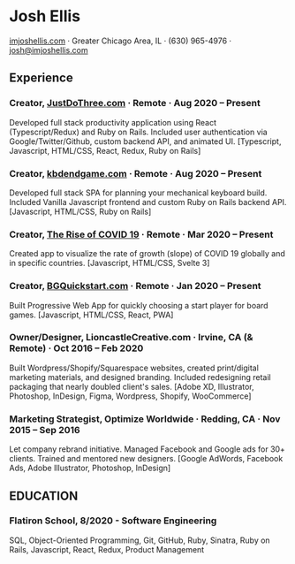 # Josh Ellis

[imjoshellis.com](https://imjoshellis.com) · Greater Chicago Area, IL · (630) 965-4976 · josh@imjoshellis.com

## Experience

### Creator, [JustDoThree.com](https://justdothree.com) · Remote · Aug 2020 – Present

Developed full stack productivity application using React (Typescript/Redux) and Ruby on Rails. Included user authentication via Google/Twitter/Github, custom backend API, and animated UI. [Typescript, Javascript, HTML/CSS, React, Redux, Ruby on Rails]

### Creator, [kbdendgame.com](https://kbdengame.com) · Remote · Aug 2020 – Present

Developed full stack SPA for planning your mechanical keyboard build. Included Vanilla Javascript frontend and custom Ruby on Rails backend API. [Javascript, HTML/CSS, Ruby on Rails]

### Creator, [The Rise of COVID 19](https://riseofcovid19.netlify.app) · Remote · Mar 2020 – Present

Created app to visualize the rate of growth (slope) of COVID 19 globally and in specific countries. [Javascript, HTML/CSS, Svelte 3]

### Creator, [BGQuickstart.com](http://bgquickstart.com) · Remote · Jan 2020 – Present

Built Progressive Web App for quickly choosing a start player for board games. [Javascript, HTML/CSS, React, PWA]

### Owner/Designer, LioncastleCreative.com · Irvine, CA (& Remote) · Oct 2016 – Feb 2020

Built Wordpress/Shopify/Squarespace websites, created print/digital marketing materials, and designed branding. Included redesigning retail packaging that nearly doubled client's sales. [Adobe XD, Illustrator, Photoshop, InDesign, Figma, Wordpress, Shopify, WooCommerce]

### Marketing Strategist, Optimize Worldwide · Redding, CA · Nov 2015 – Sep 2016

Let company rebrand initiative. Managed Facebook and Google ads for 30+ clients. Trained and mentored new designers. [Google AdWords, Facebook Ads, Adobe Illustrator, Photoshop, InDesign]

## EDUCATION

### Flatiron School, 8/2020 - Software Engineering

SQL, Object-Oriented Programming, Git, GitHub, Ruby, Sinatra, Ruby on Rails, Javascript, React, Redux, Product Management
